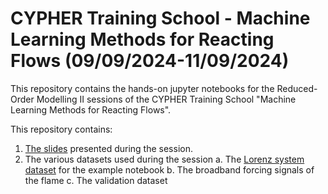 # CYPHER Training School - Machine Learning Methods for Reacting Flows (09/09/2024-11/09/2024)

This repository contains the hands-on jupyter notebooks for the Reduced-Order Modelling II sessions of the CYPHER Training School "Machine Learning Methods for Reacting Flows".

This repository contains:

1. [The slides](CYPHER_ML_Course.pdf) presented during the session.
2. The various datasets used during the session
	a. The [Lorenz system dataset](Lorenz_data/LorenzSys_Lorenz_data.npz) for the example notebook
	b. The broadband forcing signals of the flame
	c. The validation dataset
